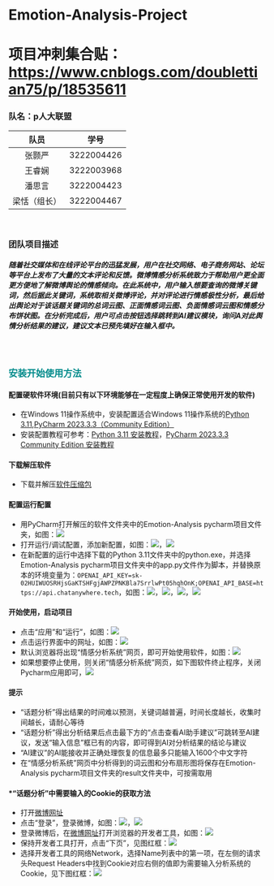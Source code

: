 # Emotion-Analysis-Project

# 项目冲刺集合贴：https://www.cnblogs.com/doublettian75/p/18535611

### 队名：p人大联盟

|队员|学号|
| :----: | :----: |
|张颢严|3222004426|
|王睿娴|3222003968|
|潘思言|3222004423|
|梁恬（组长）|3222004467|

<br>

### 团队项目描述
##### 随着社交媒体和在线评论平台的迅猛发展，用户在社交网络、电子商务网站、论坛等平台上发布了大量的文本评论和反馈。微博情感分析系统致力于帮助用户更全面更方便地了解微博舆论的情感倾向。在此系统中，用户输入想要查询的微博关键词，然后据此关键词，系统取相关微博评论，并对评论进行情感极性分析，最后给出舆论对于该话题关键词的总词云图、正面情感词云图、负面情感词云图和情感分布饼状图。在分析完成后，用户可点击按钮选择跳转到AI建议模块，询问A对此舆情分析结果的建议，建议文本已预先填好在输入框中。

<br>

## <font color="#008B8B"><font size="4"><font face="微软雅黑">**安装开始使用方法**</font></font></font>
#### 配置硬软件环境(目前只有以下环境能够在一定程度上确保正常使用开发的软件)
* 在Windows 11操作系统中，安装配置适合Windows 11操作系统的[Python 3.11](https://www.python.org/downloads/),[PyCharm 2023.3.3（Community Edition）](https://www.jetbrains.com/pycharm/download/?section=windows)
* 安装配置教程可参考：[Python 3.11 安装教程](https://blog.csdn.net/weixin_41989626/article/details/140155419)，[PyCharm 2023.3.3 Community Edition 安装教程](https://blog.csdn.net/killer_queen2Y/article/details/134893821)
#### 下载解压软件
* 下载并解压[软件压缩包](https://github.com/TheteamofP/Emotion-Analysis-Project/blob/main/Emotion-Analysis.zip)
#### 配置运行配置
* 用PyCharm打开解压的软件文件夹中的Emotion-Analysis pycharm项目文件夹，如图：![](https://img2024.cnblogs.com/blog/3509240/202411/3509240-20241127205308084-1800070027.png)
* 打开运行/调试配置，添加新配置，如图：![](https://img2024.cnblogs.com/blog/3509240/202411/3509240-20241127205448740-1103701956.png)，![](https://img2024.cnblogs.com/blog/3509240/202411/3509240-20241127205546193-313892342.png)
* 在新配置的运行中选择下载的Python 3.11文件夹中的python.exe，并选择Emotion-Analysis pycharm项目文件夹中的app.py文件作为脚本，并替换原本的环境变量为：`OPENAI_API_KEY=sk-02HUIWUOSRHjsGaKTSHFgjAWPZPNKBla7SrrlwPt05hqhOnK;OPENAI_API_BASE=https://api.chatanywhere.tech`，如图：![](https://img2024.cnblogs.com/blog/3509240/202411/3509240-20241127210002025-1652102826.png)，![](https://img2024.cnblogs.com/blog/3509240/202411/3509240-20241127210028722-787264789.png)，![](https://img2024.cnblogs.com/blog/3509240/202411/3509240-20241127210114432-704720719.png)，![](https://img2024.cnblogs.com/blog/3509240/202411/3509240-20241127210139728-706422809.png)
#### 开始使用，启动项目
* 点击“应用”和“运行”，如图：![](https://img2024.cnblogs.com/blog/3509240/202411/3509240-20241127210302713-1421464545.png)
* 点击运行界面中的网址，如图：![](https://img2024.cnblogs.com/blog/3509240/202411/3509240-20241127210405325-1976859148.png)
* 默认浏览器将出现“情感分析系统”网页，即可开始使用软件，如图：![](https://img2024.cnblogs.com/blog/3509240/202411/3509240-20241127210507689-552850144.png)
* 如果想要停止使用，则关闭“情感分析系统”网页，如下图软件终止程序，关闭Pycharm应用即可，![](https://img2024.cnblogs.com/blog/3509240/202411/3509240-20241127211117906-8573518.png)
#### 提示
* “话题分析”得出结果的时间难以预测，关键词越普遍，时间长度越长，收集时间越长，请耐心等待
* “话题分析”得出分析结果后点击最下方的“点击查看AI助手建议”可跳转至AI建议，发送“输入信息”框已有的内容，即可得到AI对分析结果的结论与建议
* “AI建议”的AI能接收并正确处理恢复的信息最多只能输入1600个中文字符
* 在“情感分析系统”网页中分析得到的词云图和分布扇形图将保存在Emotion-Analysis pycharm项目文件夹的result文件夹中，可按需取用
#### *“话题分析”中需要输入的Cookie的获取方法
  * 打开[微博网址](https://weibo.cn/)
  * 点击“登录”，登录微博，如图：![](https://img2024.cnblogs.com/blog/3509240/202411/3509240-20241127120405248-1317957418.png)，![](https://img2024.cnblogs.com/blog/3509240/202411/3509240-20241127120433691-16150431.png)
  * 登录微博后，在[微博网址](https://weibo.cn/)打开浏览器的开发者工具，如图：![](https://img2024.cnblogs.com/blog/3509240/202411/3509240-20241126133431144-2078678274.png)
  * 保持开发者工具打开，点击“下页”，见图红框：![](https://img2024.cnblogs.com/blog/3509240/202411/3509240-20241126133531453-814568252.png)
  * 选择开发者工具的网络Network，选择Name列表中的第一项，在左侧的请求头Request Headers中找到Cookie对应右侧的值即为需要输入分析系统的Cookie，见下图红框：![](https://img2024.cnblogs.com/blog/3509240/202411/3509240-20241126134135765-1991210342.png)
